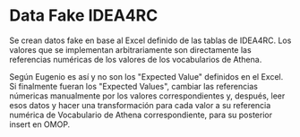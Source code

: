 # Data Fake IDEA4RC
Se crean datos fake en base al Excel definido de las tablas de IDEA4RC. Los valores que se implementan arbitrariamente son directamente las referencias numéricas de los valores de los vocabularios de Athena. 

Según Eugenio es así y no son los "Expected Value" definidos en el Excel. Si finalmente fueran los "Expected Values", cambiar las referencias númericas manualmente por los valores correspondientes y, después, leer esos datos y hacer una transformación para cada valor a su referencia numérica de Vocabulario de Athena correspondiente, para su posterior insert en OMOP.
